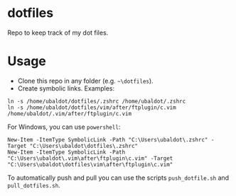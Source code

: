 # dotfiles
Repo to keep track of my dot files.

# Usage
- Clone this repo in any folder (e.g. `~\dotfiles`).
- Create symbolic links. Examples:

```
ln -s /home/ubaldot/dotfiles/.zshrc /home/ubaldot/.zshrc
ln -s /home/ubaldot/dotfiles/vim/after/ftplugin/c.vim
/home/ubaldot/.vim/after/ftplugin/c.vim
```

For Windows, you can use `powershell`:

```
New-Item -ItemType SymbolicLink -Path "C:\Users\ubaldot\.zshrc" -Target "C:\Users\ubaldot\dotfiles\.zshrc"
New-Item -ItemType SymbolicLink -Path "C:\Users\ubaldot\.vim\after\ftplugin\c.vim" -Target "C:\Users\ubaldot\dotfiles\vim\after\ftplugin\c.vim"
```

To automatically push and pull you can use the scripts `push_dotfile.sh` and
`pull_dotfiles.sh`.

